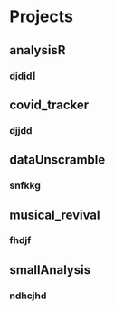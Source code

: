 # Projects
## analysisR
### djdjd]
## covid_tracker
### djjdd
## dataUnscramble
### snfkkg
## musical_revival
### fhdjf
## smallAnalysis
### ndhcjhd

